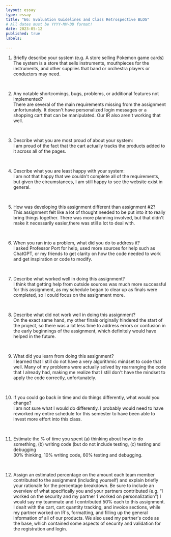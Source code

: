 ```yaml
---
layout: essay
type: essay
title: "E6: Evaluation Guidelines and Class Retrospective BLOG"
# All dates must be YYYY-MM-DD format!
date: 2023-05-12
published: true
labels:
  
---
```


1) Briefly describe your system (e.g. A store selling Pokemon game cards)<br>
The system is a store that sells instruments, mouthpieces for the instruments, and other supplies that band or orchestra players or conductors may need.
<br>

2) Any notable shortcomings, bugs, problems, or additional features not implemented?<br>
There are several of the main requirements missing from the assignment unfortunately. It doesn't have personalized login messages or a shopping cart that can be manipulated. Our IR also aren't working that well.
<br>

3) Describe what you are most proud of about your system:<br>
I am proud of the fact that the cart actually tracks the products added to it across all of the pages.
<br>

4) Describe what you are least happy with your system:<br>
I am not that happy that we couldn't complete all of the requirements, but given the circumstances, I am still happy to see the website exist in general.
<br>

5) How was developing this assignment different than assignment #2?<br>
This assignment felt like a lot of thought needed to be put into it to really bring things together. There was more planning involved, but that didn't make it necessarily easier,there was still a lot to deal with.
<br>

6) When you ran into a problem, what did you do to address it?<br>
I asked Professor Port for help, used more sources for help such as ChatGPT, or my friends to get clarity on how the code needed to work and get inspiration or code to modify.
<br>

7) Describe what worked well in doing this assignment?<br>
I think that getting help from outside sources was much more successful for this assignment, as my schedule began to clear up as finals were completed, so I could focus on 
the assignment more.
<br>

8) Describe what did not work well in doing this assignment?<br>
On the exact same hand, my other finals originally hindered the start of the project, so there was a lot less time to address errors or confusion in the early beginnings of the assignment, which definitely would have helped in the future.
<br>

9) What did you learn from doing this assignment?<br>
I learned that I still do not have a very algorithmic mindset to code that well. Many of my problems were actually solved by rearranging the code that I already had, making
 me realize that I still don't have the mindset to apply the code correctly, unfortunately.
<br>

10) If you could go back in time and do things differently, what would you change?<br>
I am not sure what I would do differently. I probably would need to have reworked my entire schedule for this semester to have been able to invest more effort into this class.
<br>

11) Estimate the % of time you spent (a) thinking about how to do something, (b) writing code (but do not include testing, (c) testing and debugging<br>
30% thinking, 10% writing code, 60% testing and debugging.
<br>

12) Assign an estimated percentage on the amount each team member contributed to the assignment (including yourself) and explain briefly your rationale for the percentage 
breakdown. Be sure to include an overview of what specifically you and your partners contributed (e.g. “I worked on the security and my partner 1 worked on personalization”)
I would say my teammate and I contributed 50% each to this assignment. I dealt with the cart, cart quantity tracking, and invoice sections, while my partner worked on IR's, formatting, and filling up the general information of all of our products. We also used my partner's code as the base, which contained some aspects of security and validation for the registration and login.
<br>
